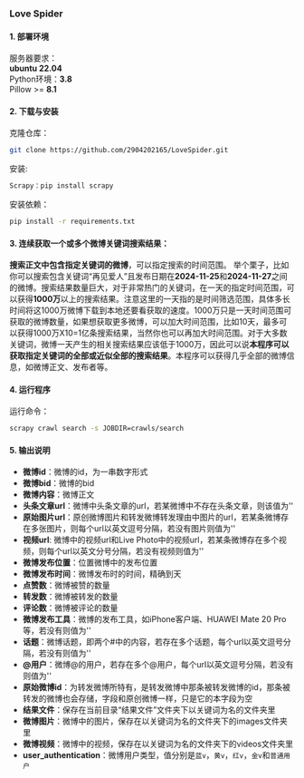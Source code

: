 ### Love Spider

#### 1. 部署环境
服务器要求：  
**ubuntu 22.04**  
Python环境：**3.8**  
Pillow >= **8.1**

#### 2. 下载与安装
克隆仓库：
```bash
git clone https://github.com/2904202165/LoveSpider.git
```
安装:
```bash
Scrapy：pip install scrapy
```
安装依赖：
```bash
pip install -r requirements.txt
```

#### 3. 连续获取一个或多个微博关键词搜索结果：
**搜索正文中包含指定关键词的微博**，可以指定搜索的时间范围。
举个栗子，比如你可以搜索包含关键词“再见爱人”且发布日期在**2024-11-25**和**2024-11-27**之间的微博。搜索结果数量巨大，对于非常热门的关键词，在一天的指定时间范围，可以获得**1000万**以上的搜索结果。注意这里的一天指的是时间筛选范围，具体多长时间将这1000万微博下载到本地还要看获取的速度。1000万只是一天时间范围可获取的微博数量，如果想获取更多微博，可以加大时间范围，比如10天，最多可以获得1000万X10=1亿条搜索结果，当然你也可以再加大时间范围。对于大多数关键词，微博一天产生的相关搜索结果应该低于1000万，因此可以说**本程序可以获取指定关键词的全部或近似全部的搜索结果**。本程序可以获得几乎全部的微博信息，如微博正文、发布者等。

#### 4. 运行程序
运行命令：
```bash
scrapy crawl search -s JOBDIR=crawls/search
```

#### 5. 输出说明
- **微博id**：微博的id，为一串数字形式
- **微博bid**：微博的bid
- **微博内容**：微博正文
- **头条文章url**：微博中头条文章的url，若某微博中不存在头条文章，则该值为''
- **原始图片url**：原创微博图片和转发微博转发理由中图片的url，若某条微博存在多张图片，则每个url以英文逗号分隔，若没有图片则值为''
- **视频url**: 微博中的视频url和Live Photo中的视频url，若某条微博存在多个视频，则每个url以英文分号分隔，若没有视频则值为''
- **微博发布位置**：位置微博中的发布位置
- **微博发布时间**：微博发布时的时间，精确到天
- **点赞数**：微博被赞的数量
- **转发数**：微博被转发的数量
- **评论数**：微博被评论的数量
- **微博发布工具**：微博的发布工具，如iPhone客户端、HUAWEI Mate 20 Pro等，若没有则值为''
- **话题**：微博话题，即两个#中的内容，若存在多个话题，每个url以英文逗号分隔，若没有则值为''
- **@用户**：微博@的用户，若存在多个@用户，每个url以英文逗号分隔，若没有则值为''
- **原始微博id**：为转发微博所特有，是转发微博中那条被转发微博的id，那条被转发的微博也会存储，字段和原创微博一样，只是它的本字段为空
- **结果文件**：保存在当前目录“结果文件”文件夹下以关键词为名的文件夹里
- **微博图片**：微博中的图片，保存在以关键词为名的文件夹下的images文件夹里
- **微博视频**：微博中的视频，保存在以关键词为名的文件夹下的videos文件夹里
- **user_authentication**：微博用户类型，值分别是`蓝v`，`黄v`，`红v`，`金v`和`普通用户`
